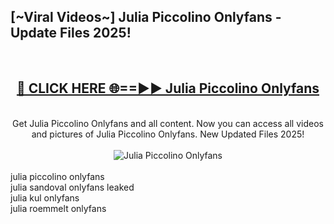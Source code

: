 <h2>[~Viral Videos~] Julia Piccolino Onlyfans - Update Files 2025!</h2>
<br>
<div align="center">
<h2><a href="https://betterlinks.top/A2PfLJ" rel="nofollow">🔴 CLICK HERE 🌐==►► Julia Piccolino Onlyfans</a></h2>
<br>
Get Julia Piccolino Onlyfans and all content. Now you can access all videos and pictures of Julia Piccolino Onlyfans. New Updated Files 2025!
<br>
<br>
<a href="https://betterlinks.top/A2PfLJ" rel="nofollow" data-target="animated-image.originalLink"><img src="https://i.ibb.co.com/WyWwxjT/player-gif2.gif" alt="Julia Piccolino Onlyfans" style="max-width: 100%; display: inline-block;" data-target="animated-image.originalImage"></a>
</div>
<br>
julia piccolino onlyfans<br>
julia sandoval onlyfans leaked<br>
julia kul onlyfans<br>
julia roemmelt onlyfans